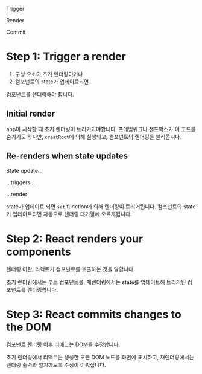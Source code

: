 Trigger

Render

Commit

# ****Step 1: Trigger a render****

1. 구성 요소의 초기 렌더링이거나
2. 컴포넌트의 state가 업데이트되면

컴포넌트를 렌더링해야 합니다.

## ****Initial render****

app이 시작할 때 초기 렌더링이 트리거되야합니다. 프레임워크나 샌드박스가 이 코드를 숨기기도 하지만, `creatRoot`에 의해 실행되고, 컴포넌트의 렌더링을 불러옵니다.

## ****Re-renders when state updates****

State update…

…triggers…

…render!

state가 업데이트 되면 `set` function에 의해 렌더링이 트리거됩니다. 컴포넌트의 state가 업데이트되면 자동으로 렌더링 대기열에 오르게됩니다.

# ****Step 2: React renders your components****

렌더링 이란,  리액트가 컴포넌트를 호출하는 것을 말합니다.

초기 렌더링에서는 루트 컴포넌트를, 재렌더링에서는 state를 업데이트해 트리거된 컴포넌트를 렌더링합니다.

# ****Step 3: React commits changes to the DOM****

컴포넌트 렌더링 이후 리애그는 DOM을 수정합니다.

초기 렌더링에서 리액트는 생성한 모든 DOM 노드를 화면에 표시하고, 재렌더링에서는 렌더링 출력과 일치하도록 수정이 이뤄집니다.

